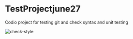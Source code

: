 # TestProjectjune27
Codio project for testing git and check syntax and unit testing

![check-style](https://github.com/DPOLL/TestProjectjune27/actions/workflows/checkstyle.yaml/badge.svg)

